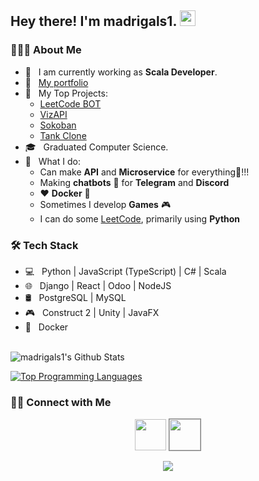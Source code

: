 <h2> Hey there! I'm madrigals1. <img src="https://gist.githubusercontent.com/arunprakashpj/48aa20057048b46c6f9ba9d114a8b76f/raw/69a9d496f651091a509ea8d9913c4aef5c419afb/Hi.gif" width="25"></h2>

<h3> 👨🏻‍💻 About Me </h3>

- 🔭 &nbsp; I am currently working as **Scala Developer**.
- 👤 &nbsp; [My portfolio](https://madrigal.pro)
- 🤔 &nbsp; My Top Projects:
  - [LeetCode BOT](https://github.com/madrigals1/leetcode_bot)
  - [VizAPI](https://github.com/madrigals1/vizapi)
  - [Sokoban](https://github.com/madrigals1/sokoban)
  - [Tank Clone](https://github.com/madrigals1/tank2)
- 🎓 &nbsp; Graduated Computer Science.
- 💼 &nbsp; What I do:
  - Can make **API** and **Microservice** for everything🎉!!!
  - Making **chatbots** 🤖 for **Telegram** and **Discord**
  - ❤️ **Docker** 🐳 
  - Sometimes I develop **Games** 🎮
  - I can do some [LeetCode](https://leetcode.com/madrigals1/), primarily using **Python**

<h3>🛠 Tech Stack</h3>

- 💻 &nbsp; Python | JavaScript (TypeScript) | C# | Scala
- 🌐 &nbsp; Django | React | Odoo | NodeJS
- 🛢 &nbsp; PostgreSQL | MySQL
- 🎮 &nbsp; Construct 2 | Unity | JavaFX
- 🔘 &nbsp; Docker

<br>

<img align="center" src="https://readme-stats-qjvzedcd2-madrigals1.vercel.app/api?username=madrigals1&include_all_commits=true&count_private=true&show_icons=true&line_height=20&title_color=7A7ADB&icon_color=2234AE&text_color=D3D3D3&bg_color=0,000000,130F40" alt="madrigals1's Github Stats">

</br>

[![Top Programming Languages](https://readme-stats-qjvzedcd2-madrigals1.vercel.app/api/top-langs/?username=madrigals1&layout=compact&text_color=daf7dc&bg_color=151515&hide=shaderlab,hlsl&langs_count=10)](https://github.com/madrigals1/github-readme-stats)


<h3> 🤝🏻 Connect with Me </h3>

<p align="center">
<a href="https://www.linkedin.com/in/madrigals1/" target="_blank" rel="noopener noreferrer"><img src="https://img.icons8.com/plasticine/100/000000/linkedin.png" width="50" /></a>
<a href="https://leetcode.com/madrigals1/" target="_blank" rel="noopener noreferrer"><img style="border: 1px solid gray;" src="https://user-images.githubusercontent.com/32040901/79929570-197c2480-8414-11ea-9358-c92a53916a7f.png"  width="50" /></a>
</p>

<p align="center">
<img src="https://visitor-badge.laobi.icu/badge?page_id=madrigals1" id="counter">
</p>
